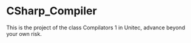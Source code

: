 # CSharp_Compiler
This is the project of the class Compilators 1 in Unitec, advance beyond your own risk. 
